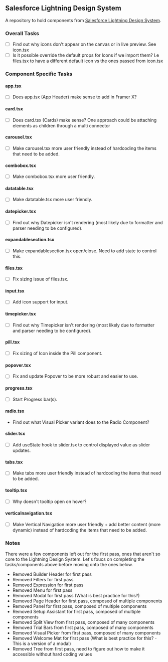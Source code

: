 ## Salesforce Lightning Design System

A repository to hold components from [Salesforce Lightning Design System](https://react.lightningdesignsystem.com/).

### Overall Tasks

- [ ] Find out why icons don't appear on the canvas or in live preview. See icon.tsx
- [ ] Is it possible override the default props for Icons if we import them? I.e files.tsx to have a different default icon vs the ones passed from icon.tsx

### Component Specific Tasks

#### app.tsx

- [ ] Does app.tsx (App Header) make sense to add in Framer X?

#### card.tsx

- [ ] Does card.tsx (Cards) make sense? One approach could be attaching elements as children through a multi connector

#### carousel.tsx

- [ ] Make carousel.tsx more user friendly instead of hardcoding the items that need to be added.

#### combobox.tsx

- [ ] Make combobox.tsx more user friendly.

#### datatable.tsx

- [ ] Make datatable.tsx more user friendly.

#### datepicker.tsx

- [ ] Find out why Datepicker isn't rendering (most likely due to formatter and parser needing to be configured).

#### expandablesection.tsx

- [ ] Make expandablesection.tsx open/close. Need to add state to control this.

#### files.tsx

- [ ] Fix sizing issue of files.tsx.

#### input.tsx

- [ ] Add icon support for input.

#### timepicker.tsx

- [ ] Find out why Timepicker isn't rendering (most likely due to formatter and parser needing to be configured).

#### pill.tsx

- [ ] Fix sizing of Icon inside the Pill component.

#### popover.tsx

- [ ] Fix and update Popover to be more robust and easier to use.

#### progress.tsx

- [ ] Start Progress bar(s).

#### radio.tsx

- Find out what Visual Picker variant does to the Radio Component?

#### slider.tsx

- [ ] Add useState hook to slider.tsx to control displayed value as slider updates.

#### tabs.tsx

- [ ] Make tabs more user friendly instead of hardcoding the items that need to be added.

#### tooltip.tsx

- [ ] Why doesn't tooltip open on hover?

#### verticalnavigation.tsx

- [ ] Make Vertical Navigation more user friendly + add better content (more dynamic) instead of hardcoding the items that need to be added.

### Notes

There were a few components left out for the first pass, ones that aren't so core to the Lightning Design System. Let's foucs on completing the tasks/components above before moving onto the ones below.

- Removed Builder Header for first pass
- Removed Filters for first pass
- Removed Expression for first pass
- Removed Menu for first pass
- Removed Modal for first pass (What is best practice for this?)
- Removed Page Header for first pass, composed of multiple components
- Removed Panel for first pass, composed of multiple components
- Removed Setup Assistant for first pass, composed of multiple components
- Removed Split View from first pass, composed of many components
- Removed Trial Bars from first pass, composed of many components
- Removed Visual Picker from first pass, composed of many components
- Removed Welcome Mat for first pass (What is best practice for this? - This is a version of a modal)
- Removed Tree from first pass, need to figure out how to make it accessible without hard coding values
